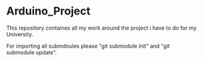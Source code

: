 # Arduino_Project
 This repository containes all my work around the project i have to do for my University.



 For importing all submdoules please "git submodule init" and "git submodule update".
 
